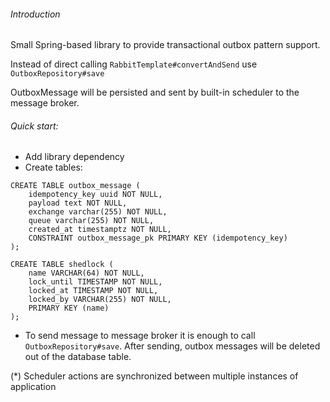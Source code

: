 ###### Introduction

Small Spring-based library to provide transactional outbox pattern support.

Instead of direct calling `RabbitTemplate#convertAndSend` use `OutboxRepository#save`

OutboxMessage will be persisted and sent by built-in scheduler to the message broker.

###### Quick start:
- Add library dependency
- Create tables:

```
CREATE TABLE outbox_message (
    idempotency_key uuid NOT NULL,
    payload text NOT NULL,
    exchange varchar(255) NOT NULL,
    queue varchar(255) NOT NULL,
    created_at timestamptz NOT NULL,
    CONSTRAINT outbox_message_pk PRIMARY KEY (idempotency_key)
);

CREATE TABLE shedlock (
    name VARCHAR(64) NOT NULL,
    lock_until TIMESTAMP NOT NULL,
    locked_at TIMESTAMP NOT NULL,
    locked_by VARCHAR(255) NOT NULL,
    PRIMARY KEY (name)
);

```
- To send message to message broker it is enough to call `OutboxRepository#save`.
After sending, outbox messages will be deleted out of the database table.

(*) Scheduler actions are synchronized between multiple instances of application 
